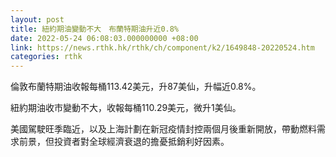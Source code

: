 ```yaml
---
layout: post
title: 紐約期油變動不大　布蘭特期油升近0.8%
date: 2022-05-24 06:08:03.000000000 +08:00
link: https://news.rthk.hk/rthk/ch/component/k2/1649848-20220524.htm
categories: rthk
---
```


倫敦布蘭特期油收報每桶113.42美元，升87美仙，升幅近0.8%。

紐約期油收市變動不大，收報每桶110.29美元，微升1美仙。

美國駕駛旺季臨近，以及上海計劃在新冠疫情封控兩個月後重新開放，帶動燃料需求前景，但投資者對全球經濟衰退的擔憂抵銷利好因素。
